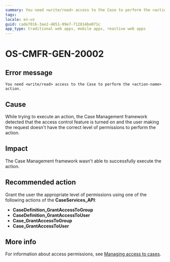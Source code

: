 ```yaml
---
summary: You need <write/read> access to the Case to perform the <action-name> action.
tags:
locale: en-us
guid: cade7016-3ae2-4851-99e7-712814be071c
app_type: traditional web apps, mobile apps, reactive web apps
---
```


# OS-CMFR-GEN-20002

## Error message

`You need <write/read> access to the Case to perform the <action-name> action.`

## Cause

While trying to execute an action, the Case Management framework detected that the access control feature is turned on and the user making the request doesn't have the correct level of permissions to perform the action.

## Impact

The Case Management framework wasn't able to successfully execute the action.

## Recommended action

Grant the user the appropriate level of permissions using one of the following actions of the **CaseServices_API**:

* **CaseDefinition_GrantAccessToGroup**
* **CaseDefinition_GrantAccessToUser**
* **Case_GrantAccessToGroup**
* **Case_GrantAccessToUser**

## More info

For information about access permissions, see [Managing access to cases](https://success.outsystems.com/Documentation/Case_Management/Managing_access_to_cases).
